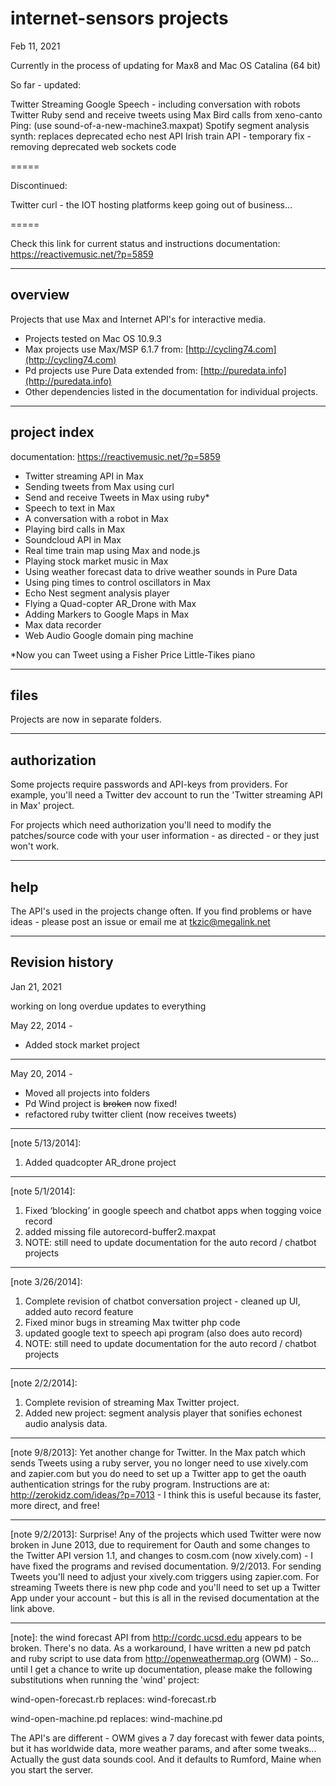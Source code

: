 # internet-sensors projects

Feb 11, 2021

Currently in the process of updating for Max8 and Mac OS Catalina (64 bit)

So far - updated:

Twitter Streaming
Google Speech - including conversation with robots
Twitter Ruby send and receive tweets using Max
Bird calls from xeno-canto
Ping: (use sound-of-a-new-machine3.maxpat)
Spotify segment analysis synth: replaces deprecated echo nest API
Irish train API - temporary fix - removing deprecated web sockets code


=====

Discontinued:

Twitter curl - the IOT hosting platforms keep going out of business...

=====

Check this link for current status and instructions
documentation: https://reactivemusic.net/?p=5859

---
 
## overview

Projects that use Max and Internet API's for interactive media.

* Projects tested on Mac OS 10.9.3
* Max projects use Max/MSP 6.1.7 from: [http://cycling74.com](http://cycling74.com) 
* Pd projects use Pure Data extended from: [http://puredata.info](http://puredata.info)
* Other dependencies listed in the documentation for individual projects.

---
## project index

documentation: https://reactivemusic.net/?p=5859


* Twitter streaming API in Max
* Sending tweets from Max using curl
* Send and receive Tweets in Max using ruby*
* Speech to text in Max 
* A conversation with a robot in Max 
* Playing bird calls in Max 
* Soundcloud API in Max 
* Real time train map using Max and node.js 
* Playing stock market music in Max 
* Using weather forecast data to drive weather sounds in Pure Data
* Using ping times to control oscillators in Max
* Echo Nest segment analysis player 
* Flying a Quad-copter AR_Drone with Max
* Adding Markers to Google Maps in Max
* Max data recorder
* Web Audio Google domain ping machine

*Now you can Tweet using a Fisher Price Little-Tikes piano

---

## files

Projects are now in separate folders.

---
## authorization

Some projects require passwords and API-keys from providers. For example, you'll need a Twitter dev account to run the 'Twitter streaming API in Max' project. 

For projects which need authorization you'll need to modify the patches/source code with your user information - as directed - or they just won't work.


---
## help

The API's used in the projects change often. If you find problems or have ideas - please post an issue or email me at tkzic@megalink.net 

---

## Revision history

Jan 21, 2021

working on long overdue updates to everything

May 22, 2014 - 

* Added stock market project

---


May 20, 2014 - 

* Moved all projects into folders
* Pd Wind project is ~~broken~~ now fixed!
* refactored ruby twitter client (now receives tweets)


---

[note 5/13/2014]: 
1) Added quadcopter AR_drone project

---

[note 5/1/2014]: 
1) Fixed ‘blocking’ in google speech and chatbot apps when togging voice record
2) added missing file autorecord-buffer2.maxpat
3) NOTE: still need to update documentation for the auto record / chatbot projects


---

[note 3/26/2014]: 
1) Complete revision of chatbot conversation project - cleaned up UI, added auto record feature
2) Fixed minor bugs in streaming Max twitter php code
3) updated google text to speech api program (also does auto record)
4) NOTE: still need to update documentation for the auto record / chatbot projects


---

[note 2/2/2014]: 
1) Complete revision of streaming Max Twitter project.
2) Added new project: segment analysis player that sonifies echonest audio analysis data.

---

[note 9/8/2013]: 
Yet another change for Twitter. In the Max patch which sends Tweets using a ruby server, you no longer need to use xively.com and zapier.com but you do need to set up a Twitter app to get the oauth authentication strings for the ruby program. Instructions are at: http://zerokidz.com/ideas/?p=7013 - I think this is useful because its faster, more direct, and free!

---

[note 9/2/2013]: Surprise! Any of the projects which used Twitter were now broken in June 2013, due to requirement for Oauth and some changes to the Twitter API version 1.1, and changes to cosm.com (now xively.com) - I have fixed the programs and revised documentation. 9/2/2013. For sending Tweets you'll need to adjust your xively.com triggers using zapier.com. For streaming Tweets there is new php code and you'll need to set up a Twitter App under your account - but this is all in the revised documentation at the link above.


---

[note]: the wind forecast API from http://cordc.ucsd.edu appears to be broken. There's no data. As a 
workaround, I have written a new pd patch and ruby script to use data from http://openweathermap.org (OWM) -
So... until I get a chance to write up documentation, please make the following substitutions when
running the 'wind' project:

wind-open-forecast.rb replaces: wind-forecast.rb

wind-open-machine.pd replaces: wind-machine.pd

The API's are different - OWM gives a 7 day forecast with fewer data points, but it has worldwide data,
more weather params, and after some tweaks... Actually the gust data sounds cool. And it defaults to 
Rumford, Maine when you start the server. 



